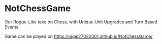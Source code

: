 # NotChessGame

Our Rogue-Like take on Chess, with Unique Unit Upgrades and Turn Based Events.

Game can be played on https://nigel27022001.github.io/NotChessGame/
